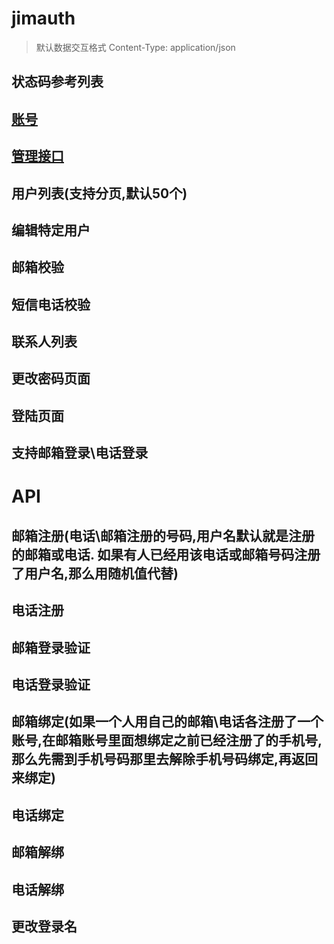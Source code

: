 # jimauth

> 默认数据交互格式 Content-Type: application/json
## 状态码参考列表

## [账号](docs/auth.md)
## [管理接口](docs/mgmt.md)

## 用户列表(支持分页,默认50个)
## 编辑特定用户
## 邮箱校验
## 短信电话校验
## 联系人列表
## 更改密码页面
## 登陆页面
## 支持邮箱登录\电话登录


# API
## 邮箱注册(电话\邮箱注册的号码,用户名默认就是注册的邮箱或电话. 如果有人已经用该电话或邮箱号码注册了用户名,那么用随机值代替)
## 电话注册
## 邮箱登录验证
## 电话登录验证
## 邮箱绑定(如果一个人用自己的邮箱\电话各注册了一个账号,在邮箱账号里面想绑定之前已经注册了的手机号,那么先需到手机号码那里去解除手机号码绑定,再返回来绑定)
## 电话绑定
## 邮箱解绑
## 电话解绑
## 更改登录名
